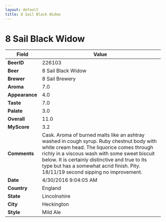 ```yaml
---
layout: default
title: 8 Sail Black Widow
---
```


# 8 Sail Black Widow

| Field         | Value     |
|---------------|-----------|
| **BeerID** | 226103 |
| **Beer** | 8 Sail Black Widow |
| **Brewer** | 8 Sail Brewery |
| **Aroma** | 7.0 |
| **Appearance** | 4.0 |
| **Taste** | 7.0 |
| **Palate** | 3.0 |
| **Overall** | 11.0 |
| **MyScore** | 3.2 |
| **Comments** | Cask. Aroma of burned malts like an ashtray washed in cough syrup. Ruby chestnut body with white cream head. The liquorice comes through richly in a viscous wash with some sweet biscuit below. It is certainly distinctive and true to its type but has a somewhat acrid finish. Pity. 18/11/19 second sipping no improvement. |
| **Date** | 4/30/2016 9:04:05 AM |
| **Country** | England |
| **State** | Lincolnshire |
| **City** | Heckington |
| **Style** | Mild Ale |
